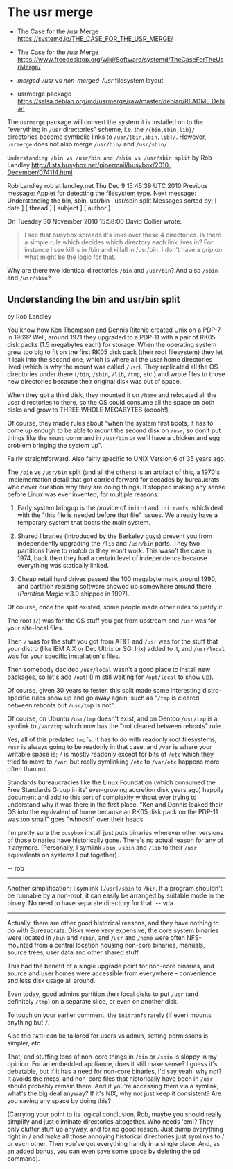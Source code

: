 # The usr merge

* The Case for the /usr Merge
https://systemd.io/THE_CASE_FOR_THE_USR_MERGE/

* The Case for the /usr Merge
https://www.freedesktop.org/wiki/Software/systemd/TheCaseForTheUsrMerge/

- *merged-/usr* vs *non-merged-/usr* filesystem layout

* usrmerge package
https://salsa.debian.org/md/usrmerge/raw/master/debian/README.Debian

The `usrmerge` package will convert the system it is installed on to the "everything in `/usr` directories" scheme, i.e. the `/{bin,sbin,lib}/` directories become symbolic links to `/usr/{bin,sbin,lib}/`. However, `usrmerge` does not also merge `/usr/bin/` and `/usr/sbin/`.





`Understanding /bin vs /usr/bin and /sbin vs /usr/sbin split` by Rob Landley
http://lists.busybox.net/pipermail/busybox/2010-December/074114.html

Rob Landley rob at landley.net
Thu Dec 9 15:45:39 UTC 2010
Previous message: Applet for detecting the filesystem type.
Next message: Understanding the bin, sbin, usr/bin , usr/sbin split
Messages sorted by: [ date ] [ thread ] [ subject ] [ author ]

On Tuesday 30 November 2010 15:58:00 David Collier wrote:
> I see that busybox spreads it's links over these 4 directories.
> Is there a simple rule which decides which directory each link lives in?
> For instance I see kill is in /bin and killall in /usr/bin.
> I don't have a grip on what might be the logic for that.


Why are there two identical directories `/bin` and `/usr/bin`? 
And also `/sbin` and `/usr/sbin`?

## Understanding the bin and usr/bin split
by Rob Landley

You know how Ken Thompson and Dennis Ritchie created Unix on a PDP-7 in 1969? Well, around 1971 they upgraded to a PDP-11 with a pair of RK05 disk packs (1.5 megabytes each) for storage. When the operating system grew too big to fit on the first RK05 disk pack (their root filesystem) they let it leak into the second one, which is where all the user home directories lived (which is why the mount was called `/usr`). They replicated all the OS directories under there (`/bin`, `/sbin`, `/lib`, `/tmp`, etc.) and wrote files to those new directories because their original disk was out of space.

When they got a third disk, they mounted it on `/home` and relocated all the user directories to there, so the OS could consume all the space on both disks and grow to THREE WHOLE MEGABYTES (ooooh!).

Of course, they made rules about "when the system first boots, it has to come up enough to be able to mount the second disk on `/usr`, so don't put things like the `mount` command in `/usr/bin` or we'll have a chicken and egg problem bringing the system up".

Fairly straightforward. Also fairly specific to UNIX Version 6 of 35 years ago.

The `/bin` vs `/usr/bin` split (and all the others) is an artifact of this, a 1970's implementation detail that got carried forward for decades by bureaucrats who never question why they are doing things. It stopped making any sense before Linux was ever invented, for multiple reasons:

1. Early system bringup is the provice of `initrd` and `initramfs`, which deal with the "this file is needed before that file" issues. We already have a temporary system that boots the main system.

2. Shared libraries (introduced by the Berkeley guys) prevent you from independently upgrading the `/lib` and `/usr/bin` parts. They two partitions have to _match_ or they won't work. This wasn't the case in 1974, back then they had a certain level of independence because everything was statically linked.

3. Cheap retail hard drives passed the 100 megabyte mark around 1990, and partition resizing software showed up somewhere around there (*Partition Magic* v.3.0 shipped in 1997).

Of course, once the split existed, some people made other rules to justify it.

The root (`/`) was for the OS stuff you got from upstream and `/usr` was for your site-local files.

Then `/` was for the stuff you got from AT&T and `/usr` was for the stuff that your distro (like IBM AIX or Dec Ultrix or SGI Irix) added to it, and `/usr/local` was for your specific installation's files.

Then somebody decided `/usr/local` wasn't a good place to install new packages, so let's add `/opt`! (I'm still waiting for `/opt/local` to show up).

Of course, given 30 years to fester, this split made some interesting distro-specific rules show up and go away again, such as "`/tmp` is cleared between reboots but `/usr/tm`p is not".

Of course, on Ubuntu `/usr/tmp` doesn't exist, and on Gentoo `/usr/tmp` is a symlink to `/var/tmp` which now has the "not cleared between reboots" rule.

Yes, all of this predated `tmpfs`. It has to do with readonly root filesystems, `/usr` is always going to be readonly in that case, and `/var` is where your writable space is; `/` is mostly readonly except for bits of `/etc` which they tried to move to `/var`, but really symlinking `/etc` to `/var/etc` happens more often than not.

Standards bureaucracies like the Linux Foundation (which consumed the Free Standards Group in its' ever-growing accretion disk years ago) happily document and add to this sort of complexity without ever trying to understand why it was there in the first place. "Ken and Dennis leaked their OS into the equivalent of home because an RK05 disk pack on the PDP-11 was too small" goes "whoosh" over their heads.

I'm pretty sure the `busybox` install just puts binaries wherever other versions of those binaries have historically gone. There's no actual reason for any of it anymore. (Personally, I symlink `/bin`, `/sbin` and `/lib` to their `/usr` equivalents on systems I put together).

-- rob

---

Another simplification: I symlink `[/usr]/sbin` to `/bin`. If a program shouldn't be runnable by a non-root, it can easily be arranged by suitable mode in the binary. No need to have separate directory for that. -- vda

---

Actually, there are other good historical reasons, and they have nothing to do with Bureaucrats. Disks were very expensive; the core system binaries were located in `/bin` and `/sbin`, and `/usr` and `/home` were often NFS-mounted from a central location housing non-core binaries, manuals, source trees, user data and other shared stuff.

This had the benefit of a single upgrade point for non-core binaries, and source and user homes were accessible from everywhere - convenience and less disk usage all around.

Even today, good admins partition their local disks to put `/usr` (and definitely `/tmp`) on a separate slice, or even on another disk. 

To touch on your earlier comment, the `initramfs` rarely (if ever) mounts anything but `/`.

Also the `PATH` can be tailored for users vs admin, setting permissons is simpler, etc.

That, and stuffing tons of non-core things in `/bin` or `/sbin` is sloppy in my opinion. For an embedded appliance, does it still make sense? I guess it's debatable, but if it has a need for non-core binaries, I'd say yeah, why not? It avoids the mess, and non-core files that historically have been in `/usr` should probably remain there. And if you're accessing them via a symlink, what's the big deal anyway? If it's NIX, why not just keep it consistent? Are you saving any space by doing this?

(Carrying your point to its logical conclusion, Rob, maybe you should really simplify and just eliminate directories altogether. Who needs 'em!? They only clutter stuff up anyway, and for no good reason. Just dump everything right in / and make all those annoying historical directories just symlinks to / or each other. Then you've got everything handy in a single place. And, as an added bonus, you can even save some space by deleting the cd command).
